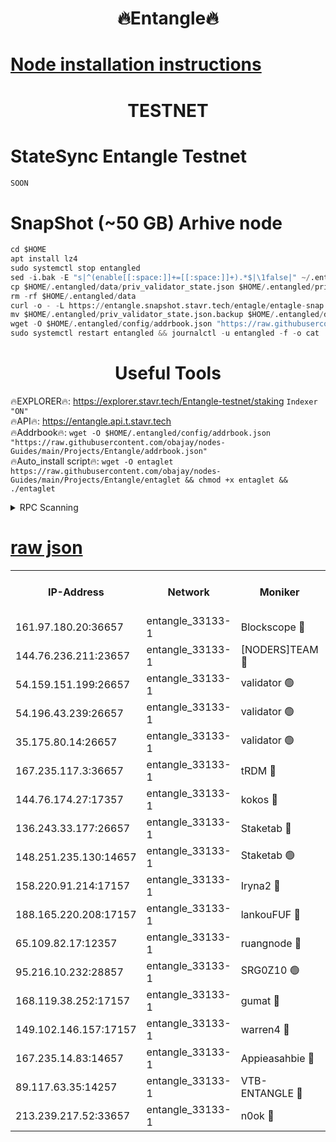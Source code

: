 <h1 align="center"> 🔥Entangle🔥</h1>

[Node installation instructions](https://github.com/obajay/nodes-Guides/tree/main/Projects/Entangle)
=

<h1 align="center"> TESTNET</h1>

# StateSync Entangle Testnet
```python
SOON
```
# SnapShot (~50 GB) Arhive node
```python
cd $HOME
apt install lz4
sudo systemctl stop entangled
sed -i.bak -E "s|^(enable[[:space:]]+=[[:space:]]+).*$|\1false|" ~/.entangled/config/config.toml
cp $HOME/.entangled/data/priv_validator_state.json $HOME/.entangled/priv_validator_state.json.backup
rm -rf $HOME/.entangled/data
curl -o - -L https://entangle.snapshot.stavr.tech/entagle/entagle-snap.tar.lz4 | lz4 -c -d - | tar -x -C $HOME/.entangled --strip-components 2
mv $HOME/.entangled/priv_validator_state.json.backup $HOME/.entangled/data/priv_validator_state.json
wget -O $HOME/.entangled/config/addrbook.json "https://raw.githubusercontent.com/obajay/nodes-Guides/main/Projects/Entangle/addrbook.json"
sudo systemctl restart entangled && journalctl -u entangled -f -o cat
```
 <h1 align="center"> Useful Tools</h1>
 
🔥EXPLORER🔥: https://explorer.stavr.tech/Entangle-testnet/staking        `Indexer "ON"` \
🔥API🔥:      https://entangle.api.t.stavr.tech \
🔥Addrbook🔥: ```wget -O $HOME/.entangled/config/addrbook.json "https://raw.githubusercontent.com/obajay/nodes-Guides/main/Projects/Entangle/addrbook.json"``` \
🔥Auto_install script🔥:  `wget -O entaglet https://raw.githubusercontent.com/obajay/nodes-Guides/main/Projects/Entangle/entaglet && chmod +x entaglet && ./entaglet`


<details>
<summary>RPC Scanning</summary>

<h2 align="center"> We scan nodes in real time every 4 hours. And we provide the final result of RPC endpoints.
We cannot influence the operation of these nodes in any way. </h2>


```python
If Voting Power is higher than 0 --> then the Node is a validator of the network and may be subject to attack and be a potential threat to the chain.
```
```python
We marked such validators with a red symbol
```

</details>

[raw json](https://rpc-check.entangt.stavr.tech/entangt/rpc-entangt-result.json)
=


<table><tr><th>IP-Address</th><th>Network</th><th>Moniker</th><th>Latest Block Height</th><th>Earliest Block Height</th><th>Catching Up</th><th>Tx Index</th><th>Voting Power</th><th>Scan Time</th></tr><tr><td>161.97.180.20:36657</td><td>entangle_33133-1</td><td>Blockscope 🔴</td><td>1288888</td><td>1</td><td>False</td><td>off</td><td>259586473635098</td><td>2023-12-24T03:51:09.404133876UTC</td></tr><tr><td>144.76.236.211:23657</td><td>entangle_33133-1</td><td>[NODERS]TEAM 🔴</td><td>1288890</td><td>1</td><td>False</td><td>off</td><td>47049700500000000</td><td>2023-12-24T03:51:21.998577922UTC</td></tr><tr><td>54.159.151.199:26657</td><td>entangle_33133-1</td><td>validator 🟢</td><td>1280815</td><td>1</td><td>False</td><td>on</td><td>0</td><td>2023-12-24T03:51:29.333827764UTC</td></tr><tr><td>54.196.43.239:26657</td><td>entangle_33133-1</td><td>validator 🟢</td><td>1288891</td><td>1</td><td>False</td><td>on</td><td>0</td><td>2023-12-24T03:51:30.084224671UTC</td></tr><tr><td>35.175.80.14:26657</td><td>entangle_33133-1</td><td>validator 🟢</td><td>1288891</td><td>1</td><td>False</td><td>on</td><td>0</td><td>2023-12-24T03:51:31.508445342UTC</td></tr><tr><td>167.235.117.3:36657</td><td>entangle_33133-1</td><td>tRDM 🔴</td><td>1288891</td><td>1</td><td>False</td><td>on</td><td>59819660338000</td><td>2023-12-24T03:51:31.747576131UTC</td></tr><tr><td>144.76.174.27:17357</td><td>entangle_33133-1</td><td>kokos 🔴</td><td>1288889</td><td>145001</td><td>False</td><td>on</td><td>89890100000000</td><td>2023-12-24T03:51:18.839566298UTC</td></tr><tr><td>136.243.33.177:26657</td><td>entangle_33133-1</td><td>Staketab 🔴</td><td>1288890</td><td>660001</td><td>False</td><td>on</td><td>57511111100000</td><td>2023-12-24T03:51:24.278685263UTC</td></tr><tr><td>148.251.235.130:14657</td><td>entangle_33133-1</td><td>Staketab 🟢</td><td>1288888</td><td>660801</td><td>False</td><td>on</td><td>0</td><td>2023-12-24T03:51:09.106084523UTC</td></tr><tr><td>158.220.91.214:17157</td><td>entangle_33133-1</td><td>Iryna2 🔴</td><td>1288891</td><td>704001</td><td>False</td><td>on</td><td>180890937000019</td><td>2023-12-24T03:51:30.500177278UTC</td></tr><tr><td>188.165.220.208:17157</td><td>entangle_33133-1</td><td>lankouFUF 🔴</td><td>1288888</td><td>725001</td><td>False</td><td>on</td><td>180899900000002</td><td>2023-12-24T03:51:14.423140786UTC</td></tr><tr><td>65.109.82.17:12357</td><td>entangle_33133-1</td><td>ruangnode 🔴</td><td>1288888</td><td>806001</td><td>False</td><td>off</td><td>261143217535902</td><td>2023-12-24T03:51:09.773441141UTC</td></tr><tr><td>95.216.10.232:28857</td><td>entangle_33133-1</td><td>SRG0Z10 🟢</td><td>1288886</td><td>842001</td><td>False</td><td>off</td><td>0</td><td>2023-12-24T03:51:06.697994847UTC</td></tr><tr><td>168.119.38.252:17157</td><td>entangle_33133-1</td><td>gumat 🔴</td><td>1288888</td><td>962001</td><td>False</td><td>on</td><td>314013548351851</td><td>2023-12-24T03:51:14.115800660UTC</td></tr><tr><td>149.102.146.157:17157</td><td>entangle_33133-1</td><td>warren4 🔴</td><td>1288890</td><td>1054001</td><td>False</td><td>on</td><td>221531178365442</td><td>2023-12-24T03:51:21.712390944UTC</td></tr><tr><td>167.235.14.83:14657</td><td>entangle_33133-1</td><td>Appieasahbie 🔴</td><td>1288891</td><td>1076001</td><td>False</td><td>on</td><td>44568809900999996</td><td>2023-12-24T03:51:30.879018405UTC</td></tr><tr><td>89.117.63.35:14257</td><td>entangle_33133-1</td><td>VTB-ENTANGLE 🔴</td><td>1288889</td><td>1162001</td><td>False</td><td>off</td><td>115826514071325</td><td>2023-12-24T03:51:19.296554299UTC</td></tr><tr><td>213.239.217.52:33657</td><td>entangle_33133-1</td><td>n0ok 🔴</td><td>1288891</td><td>1188891</td><td>False</td><td>off</td><td>46574292273662988</td><td>2023-12-24T03:51:28.624833399UTC</td></tr></table>
